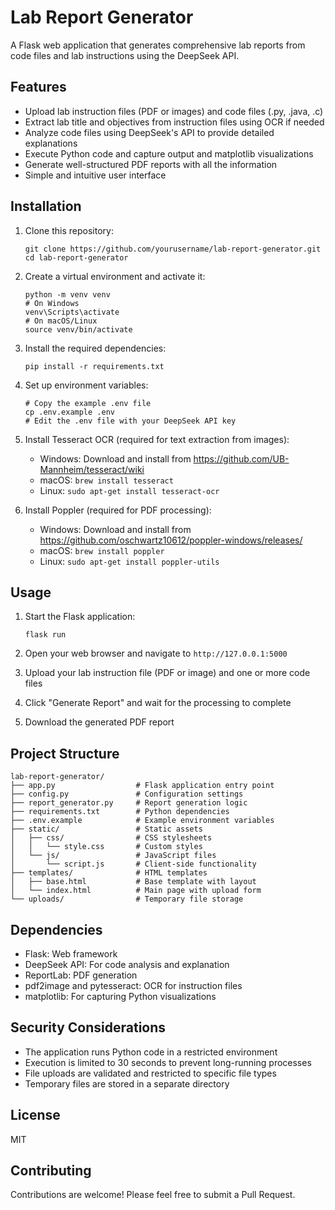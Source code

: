 # Lab Report Generator

A Flask web application that generates comprehensive lab reports from code files and lab instructions using the DeepSeek API.

## Features

- Upload lab instruction files (PDF or images) and code files (.py, .java, .c)
- Extract lab title and objectives from instruction files using OCR if needed
- Analyze code files using DeepSeek's API to provide detailed explanations
- Execute Python code and capture output and matplotlib visualizations
- Generate well-structured PDF reports with all the information
- Simple and intuitive user interface

## Installation

1. Clone this repository:
   ```
   git clone https://github.com/yourusername/lab-report-generator.git
   cd lab-report-generator
   ```

2. Create a virtual environment and activate it:
   ```
   python -m venv venv
   # On Windows
   venv\Scripts\activate
   # On macOS/Linux
   source venv/bin/activate
   ```

3. Install the required dependencies:
   ```
   pip install -r requirements.txt
   ```

4. Set up environment variables:
   ```
   # Copy the example .env file
   cp .env.example .env
   # Edit the .env file with your DeepSeek API key
   ```

5. Install Tesseract OCR (required for text extraction from images):
   - Windows: Download and install from https://github.com/UB-Mannheim/tesseract/wiki
   - macOS: `brew install tesseract`
   - Linux: `sudo apt-get install tesseract-ocr`

6. Install Poppler (required for PDF processing):
   - Windows: Download and install from https://github.com/oschwartz10612/poppler-windows/releases/
   - macOS: `brew install poppler`
   - Linux: `sudo apt-get install poppler-utils`

## Usage

1. Start the Flask application:
   ```
   flask run
   ```

2. Open your web browser and navigate to `http://127.0.0.1:5000`

3. Upload your lab instruction file (PDF or image) and one or more code files

4. Click "Generate Report" and wait for the processing to complete

5. Download the generated PDF report

## Project Structure

```
lab-report-generator/
├── app.py                  # Flask application entry point
├── config.py               # Configuration settings
├── report_generator.py     # Report generation logic
├── requirements.txt        # Python dependencies
├── .env.example            # Example environment variables
├── static/                 # Static assets
│   ├── css/                # CSS stylesheets
│   │   └── style.css       # Custom styles
│   └── js/                 # JavaScript files
│       └── script.js       # Client-side functionality
├── templates/              # HTML templates
│   ├── base.html           # Base template with layout
│   └── index.html          # Main page with upload form
└── uploads/                # Temporary file storage
```

## Dependencies

- Flask: Web framework
- DeepSeek API: For code analysis and explanation
- ReportLab: PDF generation
- pdf2image and pytesseract: OCR for instruction files
- matplotlib: For capturing Python visualizations

## Security Considerations

- The application runs Python code in a restricted environment
- Execution is limited to 30 seconds to prevent long-running processes
- File uploads are validated and restricted to specific file types
- Temporary files are stored in a separate directory

## License

MIT

## Contributing

Contributions are welcome! Please feel free to submit a Pull Request.
